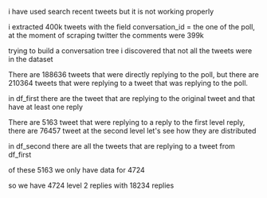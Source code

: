 
i have used search recent tweets but it is not working properly 

i extracted 400k tweets with the field conversation_id =  the one of the poll, at the moment of scraping twitter the comments were 399k 

trying to build a conversation tree i discovered that not all the tweets were in the dataset 


There are 188636 tweets that were directly replying to the poll, but there are 210364 tweets that were replying to a tweet that was replying to the poll. 

in df_first there are the tweet that are replying to the original tweet and that have at least one reply

There are 5163 tweet that were replying to a reply to the first level reply, there are 76457 tweet at the second level let's see how they are distributed 

in df_second there are all the tweets that are replying to a tweet from df_first

of these 5163 we only have data for 4724 

so we have 4724 level 2 replies with 18234 replies 
